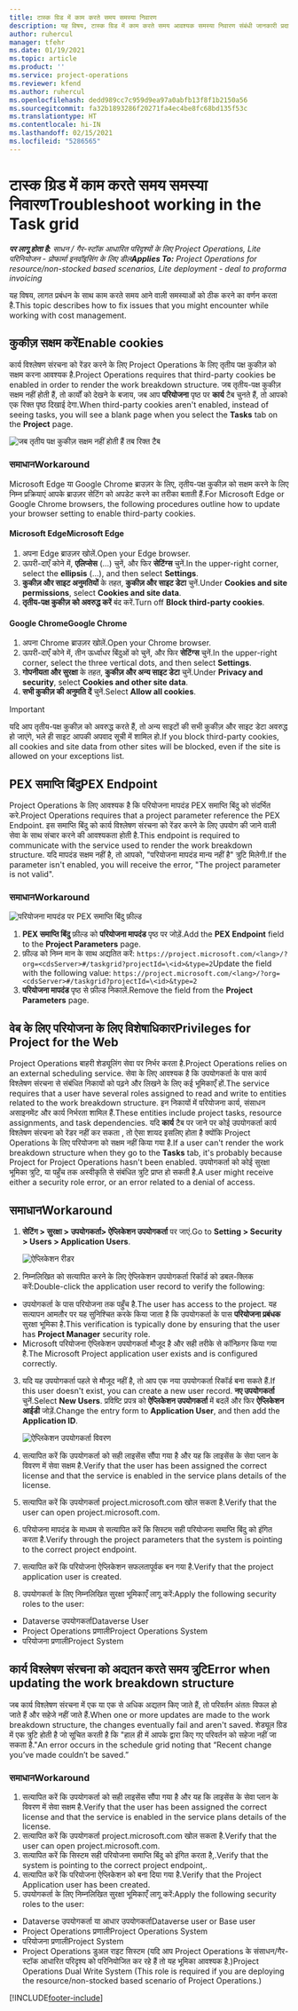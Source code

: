 ```yaml
---
title: टास्क ग्रिड में काम करते समय समस्या निवारण
description: यह विषय, टास्क ग्रिड में काम करते समय आवश्यक समस्या निवारण संबंधी जानकारी प्रदान करता है.
author: ruhercul
manager: tfehr
ms.date: 01/19/2021
ms.topic: article
ms.product: ''
ms.service: project-operations
ms.reviewer: kfend
ms.author: ruhercul
ms.openlocfilehash: dedd989cc7c959d9ea97a0abfb13f8f1b2150a56
ms.sourcegitcommit: fa32b1893286f20271fa4ec4be8fc68bd135f53c
ms.translationtype: HT
ms.contentlocale: hi-IN
ms.lasthandoff: 02/15/2021
ms.locfileid: "5286565"
---
```

# <a name="troubleshoot-working-in-the-task-grid"></a><span data-ttu-id="09468-103">टास्क ग्रिड में काम करते समय समस्या निवारण</span><span class="sxs-lookup"><span data-stu-id="09468-103">Troubleshoot working in the Task grid</span></span> 

<span data-ttu-id="09468-104">_**पर लागू होता है:** साधन / गैर-स्टॉक आधारित परिदृश्यों के लिए Project Operations, Lite परिनियोजन - प्रोफार्मा इनवॉइसिंग के लिए डील_</span><span class="sxs-lookup"><span data-stu-id="09468-104">_**Applies To:** Project Operations for resource/non-stocked based scenarios, Lite deployment - deal to proforma invoicing_</span></span>

<span data-ttu-id="09468-105">यह विषय, लागत प्रबंधन के साथ काम करते समय आने वाली समस्याओं को ठीक करने का वर्णन करता है.</span><span class="sxs-lookup"><span data-stu-id="09468-105">This topic describes how to fix issues that you might encounter while working with cost management.</span></span>

## <a name="enable-cookies"></a><span data-ttu-id="09468-106">कुकीज़ सक्षम करें</span><span class="sxs-lookup"><span data-stu-id="09468-106">Enable cookies</span></span>

<span data-ttu-id="09468-107">कार्य विश्लेषण संरचना को रेंडर करने के लिए Project Operations के लिए तृतीय पक्ष कुकीज़ को सक्षम करना आवश्यक है.</span><span class="sxs-lookup"><span data-stu-id="09468-107">Project Operations requires that third-party cookies be enabled in order to render the work breakdown structure.</span></span> <span data-ttu-id="09468-108">जब तृतीय-पक्ष कुकीज़ सक्षम नहीं होती हैं, तो कार्यों को देखने के बजाय, जब आप **परियोजना** पृष्ठ पर **कार्य** टैब चुनते हैं, तो आपको एक रिक्त पृष्ठ दिखाई देगा.</span><span class="sxs-lookup"><span data-stu-id="09468-108">When third-party cookies aren't enabled, instead of seeing tasks, you will see a blank page when you select the **Tasks** tab on the **Project** page.</span></span>

![जब तृतीय पक्ष कुकीज़ सक्षम नहीं होती हैं तब रिक्त टैब](media/blankschedule.png)


### <a name="workaround"></a><span data-ttu-id="09468-110">समाधान</span><span class="sxs-lookup"><span data-stu-id="09468-110">Workaround</span></span>
<span data-ttu-id="09468-111">Microsoft Edge या Google Chrome ब्राउज़र के लिए, तृतीय-पक्ष कुकीज़ को सक्षम करने के लिए निम्न प्रक्रियाएं आपके ब्राउज़र सेटिंग को अपडेट करने का तरीका बताती हैं.</span><span class="sxs-lookup"><span data-stu-id="09468-111">For Microsoft Edge or Google Chrome browsers, the following procedures outline how to update your browser setting to enable third-party cookies.</span></span>

#### <a name="microsoft-edge"></a><span data-ttu-id="09468-112">Microsoft Edge</span><span class="sxs-lookup"><span data-stu-id="09468-112">Microsoft Edge</span></span>

1. <span data-ttu-id="09468-113">अपना Edge ब्राउज़र खोलें.</span><span class="sxs-lookup"><span data-stu-id="09468-113">Open your Edge browser.</span></span>
2. <span data-ttu-id="09468-114">ऊपरी-दाएँ कोने में, **एलिप्सेस** (...) चुनें, और फिर **सेटिंग्स** चुनें.</span><span class="sxs-lookup"><span data-stu-id="09468-114">In the upper-right corner, select the **ellipsis** (...), and then select **Settings**.</span></span>
3. <span data-ttu-id="09468-115">**कुकीज़ और साइट अनुमतियों** के तहत, **कुकीज़ और साइट डेटा** चुनें.</span><span class="sxs-lookup"><span data-stu-id="09468-115">Under **Cookies and site permissions**, select **Cookies and site data**.</span></span>
4. <span data-ttu-id="09468-116">**तृतीय-पक्ष कुकीज़ को अवरुद्ध करें** बंद करें.</span><span class="sxs-lookup"><span data-stu-id="09468-116">Turn off **Block third-party cookies**.</span></span>

#### <a name="google-chrome"></a><span data-ttu-id="09468-117">Google Chrome</span><span class="sxs-lookup"><span data-stu-id="09468-117">Google Chrome</span></span>

1. <span data-ttu-id="09468-118">अपना Chrome ब्राउज़र खोलें.</span><span class="sxs-lookup"><span data-stu-id="09468-118">Open your Chrome browser.</span></span>
2. <span data-ttu-id="09468-119">ऊपरी-दाएँ कोने में, तीन ऊर्ध्वाधर बिंदुओं को चुनें, और फिर **सेटिंग्स** चुनें.</span><span class="sxs-lookup"><span data-stu-id="09468-119">In the upper-right corner, select the three vertical dots, and then select **Settings**.</span></span>
3. <span data-ttu-id="09468-120">**गोपनीयता और सुरक्षा** के तहत, **कुकीज़ और अन्य साइट डेटा** चुनें.</span><span class="sxs-lookup"><span data-stu-id="09468-120">Under **Privacy and security**, select **Cookies and other site data**.</span></span>
4. <span data-ttu-id="09468-121">**सभी कुकीज़ की अनुमति दें** चुनें.</span><span class="sxs-lookup"><span data-stu-id="09468-121">Select **Allow all cookies**.</span></span>

> [!IMPORTANT]
> <span data-ttu-id="09468-122">यदि आप तृतीय-पक्ष कुकीज़ को अवरुद्ध करते हैं, तो अन्य साइटों की सभी कुकीज़ और साइट डेटा अवरुद्ध हो जाएंगे, भले ही साइट आपकी अपवाद सूची में शामिल हो.</span><span class="sxs-lookup"><span data-stu-id="09468-122">If you block third-party cookies, all cookies and site data from other sites will be blocked, even if the site is allowed on your exceptions list.</span></span>

## <a name="pex-endpoint"></a><span data-ttu-id="09468-123">PEX समाप्ति बिंदु</span><span class="sxs-lookup"><span data-stu-id="09468-123">PEX Endpoint</span></span>

<span data-ttu-id="09468-124">Project Operations के लिए आवश्यक है कि परियोजना मापदंड PEX समाप्ति बिंदु को संदर्भित करे.</span><span class="sxs-lookup"><span data-stu-id="09468-124">Project Operations requires that a project parameter reference the PEX Endpoint.</span></span> <span data-ttu-id="09468-125">इस समाप्ति बिंदु को कार्य विश्लेषण संरचना को रेंडर करने के लिए उपयोग की जाने वाली सेवा के साथ संचार करने की आवश्यकता होती है.</span><span class="sxs-lookup"><span data-stu-id="09468-125">This endpoint is required to communicate with the service used to render the work breakdown structure.</span></span> <span data-ttu-id="09468-126">यदि मापदंड सक्षम नहीं है, तो आपको, "परियोजना मापदंड मान्य नहीं है" त्रुटि मिलेगी.</span><span class="sxs-lookup"><span data-stu-id="09468-126">If the parameter isn't enabled, you will receive the error, "The project parameter is not valid".</span></span> 

### <a name="workaround"></a><span data-ttu-id="09468-127">समाधान</span><span class="sxs-lookup"><span data-stu-id="09468-127">Workaround</span></span>
 ![परियोजना मापदंड पर PEX समाप्ति बिंदु फ़ील्ड](media/projectparameter.png)

1. <span data-ttu-id="09468-129">**PEX समाप्ति बिंदु** फ़ील्ड को **परियोजना मापदंड** पृष्ठ पर जोड़ें.</span><span class="sxs-lookup"><span data-stu-id="09468-129">Add the **PEX Endpoint** field to the **Project Parameters** page.</span></span>
2. <span data-ttu-id="09468-130">फ़ील्ड को निम्न मान के साथ अद्यतित करें: `https://project.microsoft.com/<lang>/?org=<cdsServer>#/taskgrid?projectId=\<id>&type=2`</span><span class="sxs-lookup"><span data-stu-id="09468-130">Update the field with the following value: `https://project.microsoft.com/<lang>/?org=<cdsServer>#/taskgrid?projectId=\<id>&type=2`</span></span>
3. <span data-ttu-id="09468-131">**परियोजना मापदंड** पृष्ठ से फ़ील्ड निकालें.</span><span class="sxs-lookup"><span data-stu-id="09468-131">Remove the field from the **Project Parameters** page.</span></span>

## <a name="privileges-for-project-for-the-web"></a><span data-ttu-id="09468-132">वेब के लिए परियोजना के लिए विशेषाधिकार</span><span class="sxs-lookup"><span data-stu-id="09468-132">Privileges for Project for the Web</span></span>

<span data-ttu-id="09468-133">Project Operations बाहरी शेड्यूलिंग सेवा पर निर्भर करता है.</span><span class="sxs-lookup"><span data-stu-id="09468-133">Project Operations relies on an external scheduling service.</span></span> <span data-ttu-id="09468-134">सेवा के लिए आवश्यक है कि उपयोगकर्ता के पास कार्य विश्लेषण संरचना से संबंधित निकायों को पढ़ने और लिखने के लिए कई भूमिकाएँ हों.</span><span class="sxs-lookup"><span data-stu-id="09468-134">The service requires that a user have several roles assigned to read and write to entities related to the work breakdown structure.</span></span> <span data-ttu-id="09468-135">इन निकायों में परियोजना कार्य, संसाधन असाइनमेंट और कार्य निर्भरता शामिल हैं.</span><span class="sxs-lookup"><span data-stu-id="09468-135">These entities include project tasks, resource assignments, and task dependencies.</span></span> <span data-ttu-id="09468-136">यदि **कार्य** टैब पर जाने पर कोई उपयोगकर्ता कार्य विश्लेषण संरचना को रेंडर नहीं कर सकता , तो ऐसा शायद इसलिए होता है क्योंकि Project Operations के लिए परियोजना को सक्षम नहीं किया गया है.</span><span class="sxs-lookup"><span data-stu-id="09468-136">If a user can't render the work breakdown structure when they go to the **Tasks** tab, it's probably because Project for Project Operations hasn't been enabled.</span></span> <span data-ttu-id="09468-137">उपयोगकर्ता को कोई सुरक्षा भूमिका त्रुटि, या पहुँच तक अस्वीकृति से संबंधित त्रुटि प्राप्त हो सकती है.</span><span class="sxs-lookup"><span data-stu-id="09468-137">A user might receive either a security role error, or an error related to a denial of access.</span></span>


## <a name="workaround"></a><span data-ttu-id="09468-138">समाधान</span><span class="sxs-lookup"><span data-stu-id="09468-138">Workaround</span></span>

1. <span data-ttu-id="09468-139">**सेटिंग > सुरक्षा > उपयोगकर्ता> ऐप्लिकेशन उपयोगकर्ता** पर जाएं.</span><span class="sxs-lookup"><span data-stu-id="09468-139">Go to **Setting > Security > Users > Application Users**.</span></span>  

   ![ऐप्लिकेशन रीडर](media/applicationuser.jpg)
   
2. <span data-ttu-id="09468-141">निम्नलिखित को सत्यापित करने के लिए ऐप्लिकेशन उपयोगकर्ता रिकॉर्ड को डबल-क्लिक करें:</span><span class="sxs-lookup"><span data-stu-id="09468-141">Double-click the application user record to verify the following:</span></span>

 - <span data-ttu-id="09468-142">उपयोगकर्ता के पास परियोजना तक पहुँच है.</span><span class="sxs-lookup"><span data-stu-id="09468-142">The user has access to the project.</span></span> <span data-ttu-id="09468-143">यह सत्यापन आमतौर पर यह सुनिश्चित करके किया जाता है कि उपयोगकर्ता के पास **परियोजना प्रबंधक** सुरक्षा भूमिका है.</span><span class="sxs-lookup"><span data-stu-id="09468-143">This verification is typically done by ensuring that the user has **Project Manager** security role.</span></span>
 - <span data-ttu-id="09468-144">Microsoft परियोजना ऐप्लिकेशन उपयोगकर्ता मौजूद है और सही तरीके से कॉन्फ़िगर किया गया है.</span><span class="sxs-lookup"><span data-stu-id="09468-144">The Microsoft Project application user exists and is configured correctly.</span></span>
 
3. <span data-ttu-id="09468-145">यदि यह उपयोगकर्ता पहले से मौजूद नहीं है, तो आप एक नया उपयोगकर्ता रिकॉर्ड बना सकते हैं.</span><span class="sxs-lookup"><span data-stu-id="09468-145">If this user doesn't exist, you can create a new user record.</span></span> <span data-ttu-id="09468-146">**नए उपयोगकर्ता** चुनें.</span><span class="sxs-lookup"><span data-stu-id="09468-146">Select **New Users**.</span></span> <span data-ttu-id="09468-147">प्रविष्टि प्रपत्र को **ऐप्लिकेशन उपयोगकर्ता** में बदलें और फिर **ऐप्लिकेशन आईडी** जोड़ें.</span><span class="sxs-lookup"><span data-stu-id="09468-147">Change the entry form to **Application User**, and then add the **Application ID**.</span></span>

   ![ऐप्लिकेशन उपयोगकर्ता विवरण](media/applicationuserdetails.jpg)

4. <span data-ttu-id="09468-149">सत्यापित करें कि उपयोगकर्ता को सही लाइसेंस सौंपा गया है और यह कि लाइसेंस के सेवा प्लान के विवरण में सेवा सक्षम है.</span><span class="sxs-lookup"><span data-stu-id="09468-149">Verify that the user has been assigned the correct license and that the service is enabled in the service plans details of the license.</span></span>
5. <span data-ttu-id="09468-150">सत्यापित करें कि उपयोगकर्ता project.microsoft.com खोल सकता है.</span><span class="sxs-lookup"><span data-stu-id="09468-150">Verify that the user can open project.microsoft.com.</span></span>
6. <span data-ttu-id="09468-151">परियोजना मापदंड के माध्यम से सत्यापित करें कि सिस्टम सही परियोजना समाप्ति बिंदु को इंगित करता है.</span><span class="sxs-lookup"><span data-stu-id="09468-151">Verify through the project parameters that the system is pointing to the correct project endpoint.</span></span>
7. <span data-ttu-id="09468-152">सत्यापित करें कि परियोजना ऐप्लिकेशन सफलतापूर्वक बन गया है.</span><span class="sxs-lookup"><span data-stu-id="09468-152">Verify that the project application user is created.</span></span>
8. <span data-ttu-id="09468-153">उपयोगकर्ता के लिए निम्नलिखित सुरक्षा भूमिकाएँ लागू करें:</span><span class="sxs-lookup"><span data-stu-id="09468-153">Apply the following security roles to the user:</span></span>

  - <span data-ttu-id="09468-154">Dataverse उपयोगकर्ता</span><span class="sxs-lookup"><span data-stu-id="09468-154">Dataverse User</span></span>
  - <span data-ttu-id="09468-155">Project Operations प्रणाली</span><span class="sxs-lookup"><span data-stu-id="09468-155">Project Operations System</span></span>
  - <span data-ttu-id="09468-156">परियोजना प्रणाली</span><span class="sxs-lookup"><span data-stu-id="09468-156">Project System</span></span>

## <a name="error-when-updating-the-work-breakdown-structure"></a><span data-ttu-id="09468-157">कार्य विश्लेषण संरचना को अद्यतन करते समय त्रुटि</span><span class="sxs-lookup"><span data-stu-id="09468-157">Error when updating the work breakdown structure</span></span>

<span data-ttu-id="09468-158">जब कार्य विश्लेषण संरचना में एक या एक से अधिक अद्यतन किए जाते हैं, तो परिवर्तन अंततः विफल हो जाते हैं और सहेजे नहीं जाते हैं.</span><span class="sxs-lookup"><span data-stu-id="09468-158">When one or more updates are made to the work breakdown structure, the changes eventually fail and aren't saved.</span></span> <span data-ttu-id="09468-159">शेड्यूल ग्रिड में एक त्रुटि होती है जो सूचित करती है कि "हाल ही में आपके द्वारा किए गए परिवर्तन को सहेजा नहीं जा सकता है."</span><span class="sxs-lookup"><span data-stu-id="09468-159">An error occurs in the schedule grid noting that “Recent change you’ve made couldn’t be saved.”</span></span>

### <a name="workaround"></a><span data-ttu-id="09468-160">समाधान</span><span class="sxs-lookup"><span data-stu-id="09468-160">Workaround</span></span>

1. <span data-ttu-id="09468-161">सत्यापित करें कि उपयोगकर्ता को सही लाइसेंस सौंपा गया है और यह कि लाइसेंस के सेवा प्लान के विवरण में सेवा सक्षम है.</span><span class="sxs-lookup"><span data-stu-id="09468-161">Verify that the user has been assigned the correct license and that the service is enabled in the service plans details of the license.</span></span>
2. <span data-ttu-id="09468-162">सत्यापित करें कि उपयोगकर्ता project.microsoft.com खोल सकता है.</span><span class="sxs-lookup"><span data-stu-id="09468-162">Verify that the user can open project.microsoft.com.</span></span>
3. <span data-ttu-id="09468-163">सत्यापित करें कि सिस्टम सही परियोजना समाप्ति बिंदु को इंगित करता है,.</span><span class="sxs-lookup"><span data-stu-id="09468-163">Verify that the system is pointing to the correct project endpoint,.</span></span>
4. <span data-ttu-id="09468-164">सत्यापित करें कि परियोजना ऐप्लिकेशन को बना दिया गया है.</span><span class="sxs-lookup"><span data-stu-id="09468-164">Verify that the Project Application user has been created.</span></span>
5. <span data-ttu-id="09468-165">उपयोगकर्ता के लिए निम्नलिखित सुरक्षा भूमिकाएँ लागू करें:</span><span class="sxs-lookup"><span data-stu-id="09468-165">Apply the following security roles to the user:</span></span>
  
  - <span data-ttu-id="09468-166">Dataverse उपयोगकर्ता या आधार उपयोगकर्ता</span><span class="sxs-lookup"><span data-stu-id="09468-166">Dataverse user or Base user</span></span>
  - <span data-ttu-id="09468-167">Project Operations प्रणाली</span><span class="sxs-lookup"><span data-stu-id="09468-167">Project Operations System</span></span>
  - <span data-ttu-id="09468-168">परियोजना प्रणाली</span><span class="sxs-lookup"><span data-stu-id="09468-168">Project System</span></span>
  - <span data-ttu-id="09468-169">Project Operations डुअल राइट सिस्टम (यदि आप Project Operations के संसाधन/गैर-स्टॉक आधारित परिदृश्य को परिनियोजित कर रहे हैं तो यह भूमिका आवश्यक है.)</span><span class="sxs-lookup"><span data-stu-id="09468-169">Project Operations Dual Write System (This role is required if you are deploying the resource/non-stocked based scenario of Project Operations.)</span></span>


[!INCLUDE[footer-include](../includes/footer-banner.md)]